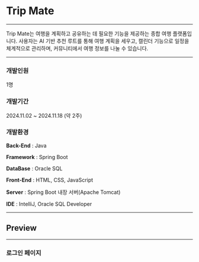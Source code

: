 # Trip Mate
***
Trip Mate는 여행을 계획하고 공유하는 데 필요한 기능을 제공하는 종합 여행 플랫폼입니다. 사용자는 AI 기반 추천 루트를 통해  여행 계획을 세우고, 캘린더 기능으로 일정을 체계적으로 관리하며, 커뮤니티에서 여행 정보를 나눌 수 있습니다. 
***
### 개발인원

1명


### 개발기간

2024.11.02 ~ 2024.11.18 (약 2주)


### 개발환경

**Back-End** : Java

**Framework** : Spring Boot

**DataBase** : Oracle SQL

**Front-End** : HTML, CSS, JavaScript

**Server** : Spring Boot 내장 서버(Apache Tomcat)

**IDE** : IntelliJ, Oracle SQL Developer


***

## Preview
***

### 로그인 페이지
